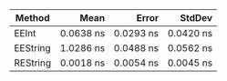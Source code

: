    Method |      Mean |     Error |    StdDev |
--------- |----------:|----------:|----------:|
    EEInt | 0.0638 ns | 0.0293 ns | 0.0420 ns |
 EEString | 1.0286 ns | 0.0488 ns | 0.0562 ns |
 REString | 0.0018 ns | 0.0054 ns | 0.0045 ns |